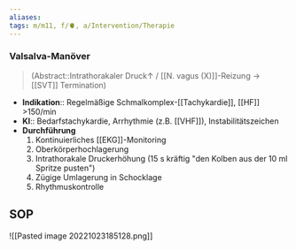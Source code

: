 ```yaml
---
aliases: 
tags: m/m11, f/🫀, a/Intervention/Therapie
---
```

### Valsalva-Manöver
> (Abstract::Intrathorakaler Druck↑ / [[N. vagus (X)]]-Reizung → [[SVT]] Termination)
- **Indikation**:: Regelmäßige Schmalkomplex-[[Tachykardie]], [[HF]] >150/min
- **KI**:: Bedarfstachykardie, Arrhythmie (z.B. [[VHF]]), Instabilitätszeichen
- **Durchführung**
	1. Kontinuierliches [[EKG]]-Monitoring
	2. Oberkörperhochlagerung
	3. Intrathorakale Druckerhöhung (15 s kräftig "den Kolben aus der 10 ml Spritze pusten")
	4. Zügige Umlagerung in Schocklage
	5. Rhythmuskontrolle
## SOP
![[Pasted image 20221023185128.png]]